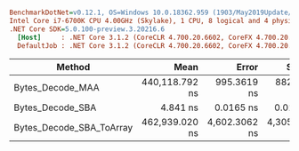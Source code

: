 ``` ini

BenchmarkDotNet=v0.12.1, OS=Windows 10.0.18362.959 (1903/May2019Update/19H1)
Intel Core i7-6700K CPU 4.00GHz (Skylake), 1 CPU, 8 logical and 4 physical cores
.NET Core SDK=5.0.100-preview.3.20216.6
  [Host]     : .NET Core 3.1.2 (CoreCLR 4.700.20.6602, CoreFX 4.700.20.6702), X64 RyuJIT
  DefaultJob : .NET Core 3.1.2 (CoreCLR 4.700.20.6602, CoreFX 4.700.20.6702), X64 RyuJIT


```
|                   Method |           Mean |         Error |        StdDev |   Gen 0 |   Gen 1 |   Gen 2 | Allocated |
|------------------------- |---------------:|--------------:|--------------:|--------:|--------:|--------:|----------:|
|         Bytes_Decode_MAA | 440,118.792 ns |   995.3619 ns |   882.3624 ns | 10.7422 | 10.7422 | 10.7422 | 1048601 B |
|         Bytes_Decode_SBA |       4.841 ns |     0.0165 ns |     0.0155 ns |       - |       - |       - |         - |
| Bytes_Decode_SBA_ToArray | 462,939.020 ns | 4,602.3062 ns | 4,305.0001 ns | 11.7188 | 11.7188 | 11.7188 | 1048601 B |
